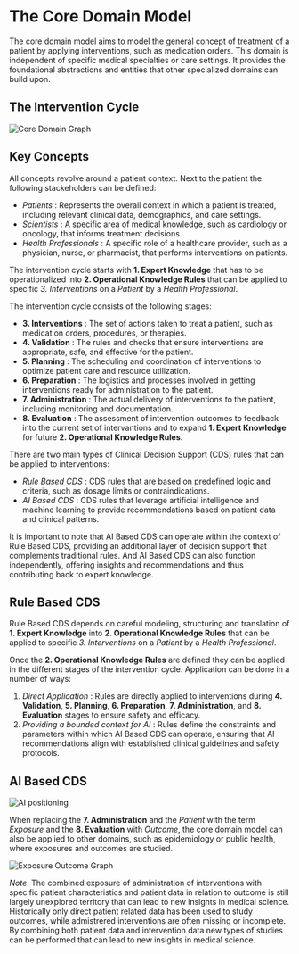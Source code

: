 # The Core Domain Model

The core domain model aims to model the general concept of treatment of a patient by applying interventions, such as medication orders. This domain is independent of specific medical specialties or care settings. It provides the foundational abstractions and entities that other specialized domains can build upon.

## The Intervention Cycle

![Core Domain Graph](https://docs.google.com/drawings/d/e/2PACX-1vRmBkfmICA31yM16mYntvYppgCVr5PuZz80urei3J0m0YoZurKSDBtf8mSIH7xzv9sbGoMLIsOxG8kx/pub?w=1440&h=1080)

## Key Concepts

All concepts revolve around a patient context. Next to the patient the following stackeholders can be defined:

- *Patients* : Represents the overall context in which a patient is treated, including relevant clinical data, demographics, and care settings.
- *Scientists* : A specific area of medical knowledge, such as cardiology or oncology, that informs treatment decisions.
- *Health Professionals* : A specific role of a healthcare provider, such as a physician, nurse, or pharmacist, that performs interventions on patients.

The intervention cycle starts with **1. Expert Knowledge** that has to be operationalized into **2. Operational Knowledge Rules** that can be applied to specific *3. Interventions* on a *Patient* by a *Health Professional*.

The intervention cycle consists of the following stages:

- **3. Interventions** : The set of actions taken to treat a patient, such as medication orders, procedures, or therapies.
- **4. Validation** : The rules and checks that ensure interventions are appropriate, safe, and effective for the patient.
- **5. Planning** : The scheduling and coordination of interventions to optimize patient care and resource utilization.
- **6. Preparation** : The logistics and processes involved in getting interventions ready for administration to the patient.
- **7. Administration** : The actual delivery of interventions to the patient, including monitoring and documentation.
- **8. Evaluation** : The assessment of intervention outcomes to feedback into the current set of intervantions and to expand **1. Expert Knowledge** for future **2. Operational Knowledge Rules**.

There are two main types of Clinical Decision Support (CDS) rules that can be applied to interventions:

- *Rule Based CDS* : CDS rules that are based on predefined logic and criteria, such as dosage limits or contraindications.
- *AI Based CDS* : CDS rules that leverage artificial intelligence and machine learning to provide recommendations based on patient data and clinical patterns.

It is important to note that AI Based CDS can operate within the context of Rule Based CDS, providing an additional layer of decision support that complements traditional rules. And AI Based CDS can also function independently, offering insights and recommendations and thus contributing back to expert knowledge.

## Rule Based CDS

Rule Based CDS depends on careful modeling, structuring and translation of **1. Expert Knowledge** into **2. Operational Knowledge Rules** that can be applied to specific *3. Interventions* on a *Patient* by a *Health Professional*.

Once the **2. Operational Knowledge Rules** are defined they can be applied in the different stages of the intervention cycle. Application can be done in a number of ways:

1. *Direct Application* : Rules are directly applied to interventions during **4. Validation**, **5. Planning**, **6. Preparation**, **7. Administration**, and **8. Evaluation** stages to ensure safety and efficacy.
2. *Providing a bounded context for AI* : Rules define the constraints and parameters within which AI Based CDS can operate, ensuring that AI recommendations align with established clinical guidelines and safety protocols.

## AI Based CDS

![AI positioning](https://docs.google.com/drawings/d/e/2PACX-1vTeIgVFS3Vdq97zbiQDR1jcl5kD7J4oVDRRFLDnN2DrJ50DwykO5D1qf3nGfzcXsnj3r6HnJohUBCxW/pub?w=1441&h=898)

When replacing the **7. Administration** and the *Patient* with the term *Exposure* and the **8. Evaluation** with *Outcome*, the core domain model can also be applied to other domains, such as epidemiology or public health, where exposures and outcomes are studied.

![Exposure Outcome Graph](https://docs.google.com/drawings/d/e/2PACX-1vSqjlp9H-KA8dGZMiq9etMjIvse7hd-2ALzg3PNuPjAQuYUNQ69MvsUXla85_7Dfi-iggKarKWSox0O/pub?w=1441&h=898)

*Note*. The combined exposure of administration of interventions with specific patient characteristics and patient data in relation to outcome is still largely unexplored territory that can lead to new insights in medical science. Historically only direct patient related data has been used to study outcomes, while admistrered interventions are often missing or incomplete. By combining both patient data and intervention data new types of studies can be performed that can lead to new insights in medical science.

